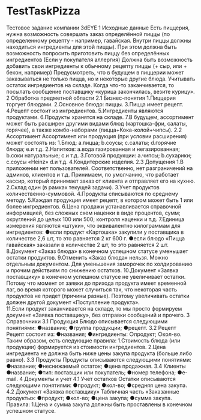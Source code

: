 # TestTaskPizza
Тестовое задание компании 3dEYE
1 Исходные данные
Есть пиццерия, нужна возможность совершать заказ определённой пиццы (по определенному рецепту - например, гавайская. 
Внутри пиццы должны находиться ингредиенты для этой пиццы). 
При этом должна быть возможность попросить приготовить пиццу без определённых ингредиентов (Если у покупателя аллергия)
Должна быть возможность добавить свои ингредиенты к обычному рецепту пиццы (+ сыр, или + бекон, например)
Предусмотреть, что в будущем в пиццерии может заказываться не только пицца, но и некоторые другие блюда.
Учитывать остаток ингредиентов на складе. 
Когда что-то заканчивается, то посылать сообщение поставщику «курица закончилась, везите курицу».
2 Обработка предметной области
2.1 Бизнес-понятия
1.Пиццерия торгует блюдами.
2.Основное блюдо: пиццы.
3.Пицца имеет рецепт.
4.Рецепт состоит из ингредиентов.
5.Ингредиенты являются продуктами.
6.Продукты хранятся на складе.
7.В будущем, ассортимент может быть расширен другими видами блюд (картошка-фри, салаты, горячее), а также комбо-наборами (пицца+Кока-колой+чипсы). 
2.2 Ассортимент
Ассортимент или продукция (при условии расширения) может состоять из:
1.Блюд:
a.пицца;
b.соусы;
c.салаты;
d.горячие блюда;
e.и т.д.
2.Напитков:
a.вода газированная и негазированная;
b.соки натуральные;
c.и т.д.
3.Готовой продукции:
a.чипсы;
b.сухарики;
c.соусы «Heinz» 
d.и т.д.
4.Кондитерские изделия.
2.3 Допущения
1.В приложении нет пользователей. Соответственно, нет разграничений на админов, клиентов и т.д. Принимаем, по умолчанию, что работает кассир, который принимает заказ от клиента и отправляет его на кухню.
2.Склад один (в рамках текущей задачи).
3.Учет продуктов количественно-суммовой.
4.Продукты списываются по среднему методу.
5.Каждая продукция имеет рецепт, в котором может быть 1 или более ингредиентов.
6.Цена продажи устанавливается справочной информацией, без сложных схем наценки в виде процентов, сумм; округлений до целых 100 или 500; контроля наценки и т.д.
7.Единица измерения являются «штуки», что эквивалентно килограммам для ингредиентов:
●если продукт «Картошка» закупили у поставщика в количестве 2,6 шт, то это равняется 2 кг 600 г.
●если блюдо «Пицца гавайская» заказали в количестве 2 шт, то это равняется 2 шт.
8.Документ «Заказ блюда» в конечном успешном статусе уменьшает остатки продуктов.
9.Отменить «Заказ блюда» нельзя. Можно отдельным документом. Для уменьшения заморочек по холдированию и прочим действиям по снижению остатков. 
10.Документ «Заявка поставщику» в конечном успешном статусе не увеличивает остатки. Потому что момент от заявки до прихода продукта имеет временной лаг, во время которого может случиться так, что некоторая часть продуктов не придет (причины разные). Поэтому увеличивать остатки должен другой документ «Поступление продукта».  
11.Если продукт заканчивается на складе, то мы просто формируем документ «Заявка поставщику», без отправки сообщений и прочего. 
3 Справочники
3.1 Продукция
Блюдо описывается следующими понятиями:
●название;
●группа продукции;
●рецепт.
3.2 Рецепт
Рецепт состоит из:
●названия;
●ингредиенты:
○продукт;
○кол-во.
Таким образом, есть следующие правила:
1.Стоимость блюда (или продукции) формируется из стоимости ингредиентов.
2.Цена ингредиента не должна быть ниже цены закупа продукта (больше либо равно).
3.3 Продукты
Продукты описываются следующими понятиями:
●название;
●неснижаемый остаток;
●цена продажная.
3.4 Клиенты
●название;
●тип: поставщик или покупатель;
●номер телефона;
●e-mail.
4 Документы и учет
4.1 Учет остатков
Остатки описываются следующими понятиями:
●продукт;
●кол-во;
●средняя цена закупа.
4.2 Документ «Заявка поставщику»
Табличная часть «Заказанные продукты»:
●продукт;
●кол-во;
●цена закупа;
●сумма закупа.
Правила:
1.Цена и сумма закупа должны быть проставлены в конечном успешном статусе.

